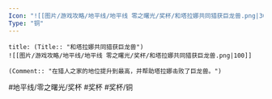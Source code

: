 ```yaml
---
Icon: "![[图片/游戏攻略/地平线/地平线 零之曙光/奖杯/和塔拉娜共同猎获巨龙兽.png|30]]"
Type: "铜"
---
```

```ad-common-bronze-trophy
title: (Title:: "和塔拉娜共同猎获巨龙兽")
![[图片/游戏攻略/地平线/地平线 零之曙光/奖杯/和塔拉娜共同猎获巨龙兽.png|100]]

(Comment:: "在猎人之家的地位提升到最高，并帮助塔拉娜击败了巨龙兽。")
```

#地平线/零之曙光/奖杯 #奖杯 #奖杯/铜
